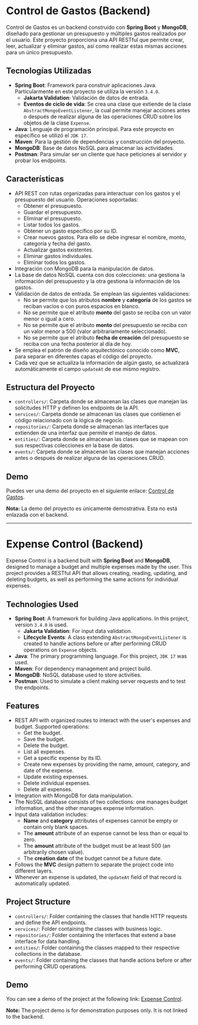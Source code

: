 # Control de Gastos (Backend)

Control de Gastos es un backend construido con **Spring Boot** y **MongoDB**, diseñado para gestionar un presupuesto y múltiples gastos realizados por el usuario. Este proyecto proporciona una API RESTful que permite crear, leer, actualizar y eliminar gastos, así como realizar estas mismas acciones para un único presupuesto.

## Tecnologías Utilizadas

- **Spring Boot**: Framework para construir aplicaciones Java. Particularmente en este proyecto se utiliza la versión `3.4.0`.
  - **Jakarta Validation**: Validación de datos de entrada.
  - **Eventos de ciclo de vida**: Se crea una clase que extiende de la clase `AbstractMongoEventListener`, la cual permite manejar acciones antes o después de realizar alguna de las operaciones CRUD sobre los objetos de la clase `Expense`.
- **Java**: Lenguaje de programación principal. Para este proyecto en específico se utilizó el `JDK 17`.
- **Maven**: Para la gestión de dependencias y construcción del proyecto.
- **MongoDB**: Base de datos NoSQL para almacenar las actividades.
- **Postman**: Para simular ser un cliente que hace peticiones al servidor y probar los endpoints.


## Características 

- API REST con rutas organizadas para interactuar con los gastos y el presupuesto del usuario. Operaciones soportadas:
  - Obtener el presupuesto.
  - Guardar el presupuesto.
  - Eliminar el presupuesto.
  - Listar todos los gastos.
  - Obtener un gasto específico por su ID.
  - Crear nuevos gastos. Para ello se debe ingresar el nombre, monto, categoría y fecha del gasto.
  - Actualizar gastos existentes.
  - Eliminar gastos individuales.
  - Eliminar todos los gastos.
- Integración con MongoDB para la manipulación de datos.
- La base de datos NoSQL cuenta con dos colecciones: una gestiona la información del presupuesto y la otra gestiona la información de los gastos.
- Validación de datos de entrada. Se emplean las siguientes validaciones:
  - No se permite que los atributos **nombre** y **categoría** de los gastos se reciban vacíos o con puros espacios en blanco.
  - No se permite que el atributo **monto** del gasto se reciba con un valor menor o igual a cero.
  - No se permite que el atributo **monto** del presupuesto se reciba con un valor menor a 500 (valor arbitrariamente seleccionado).
  - No se permite que el atributo **fecha de creación** del presupuesto se reciba con una fecha posterior al día de hoy.
- Se emplea el patrón de diseño arquitectónico conocido como **MVC**, para separar en diferentes capas el código del proyecto.
- Cada vez que se actualiza la información de algún gasto, se actualizará automáticamente el campo `updateAt` de ese mismo registro.

## Estructura del Proyecto

- `controllers/`: Carpeta donde se almacenan las clases que manejan las solicitudes HTTP y definen los endpoints de la API.
- `services/`: Carpeta donde se almacenan las clases que contienen el código relacionado con la lógica de negocio.
- `repositories/`: Carpeta donde se almacenan las interfaces que extienden de una interfaz que permite el manejo de datos.
- `entities/`: Carpeta donde se almacenan las clases que se mapean con sus respectivas colecciones en la base de datos.
- `events/`: Carpeta donde se almacenan las clases que manejan acciones antes o después de realizar alguna de las operaciones CRUD.

## Demo

Puedes ver una demo del proyecto en el siguiente enlace: [Control de Gastos](https://serene-frangollo-9ddb20.netlify.app/).

**Nota:** La demo del proyecto es únicamente demostrativa. Esta no está enlazada con el backend.

---

# Expense Control (Backend)

Expense Control is a backend built with **Spring Boot** and **MongoDB**, designed to manage a budget and multiple expenses made by the user. This project provides a RESTful API that allows creating, reading, updating, and deleting budgets, as well as performing the same actions for individual expenses.

## Technologies Used

- **Spring Boot**: A framework for building Java applications. In this project, version `3.4.0` is used.
  - **Jakarta Validation**: For input data validation.
  - **Lifecycle Events**: A class extending `AbstractMongoEventListener` is created to handle actions before or after performing CRUD operations on `Expense` objects.
- **Java**: The primary programming language. For this project, `JDK 17` was used.
- **Maven**: For dependency management and project build.
- **MongoDB**: NoSQL database used to store activities.
- **Postman**: Used to simulate a client making server requests and to test the endpoints.

## Features

- REST API with organized routes to interact with the user's expenses and budget. Supported operations:
  - Get the budget.
  - Save the budget.
  - Delete the budget.
  - List all expenses.
  - Get a specific expense by its ID.
  - Create new expenses by providing the name, amount, category, and date of the expense.
  - Update existing expenses.
  - Delete individual expenses.
  - Delete all expenses.
- Integration with MongoDB for data manipulation.
- The NoSQL database consists of two collections: one manages budget information, and the other manages expense information.
- Input data validation includes:
  - **Name** and **category** attributes of expenses cannot be empty or contain only blank spaces.
  - The **amount** attribute of an expense cannot be less than or equal to zero.
  - The **amount** attribute of the budget must be at least 500 (an arbitrarily chosen value).
  - The **creation date** of the budget cannot be a future date.
- Follows the **MVC** design pattern to separate the project code into different layers.
- Whenever an expense is updated, the `updateAt` field of that record is automatically updated.

## Project Structure

- `controllers/`: Folder containing the classes that handle HTTP requests and define the API endpoints.
- `services/`: Folder containing the classes with business logic.
- `repositories/`: Folder containing the interfaces that extend a base interface for data handling.
- `entities/`: Folder containing the classes mapped to their respective collections in the database.
- `events/`: Folder containing the classes that handle actions before or after performing CRUD operations.

## Demo

You can see a demo of the project at the following link: [Expense Control](https://serene-frangollo-9ddb20.netlify.app/).

**Note:** The project demo is for demonstration purposes only. It is not linked to the backend.